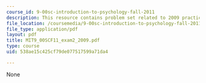 ```yaml
---
course_id: 9-00sc-introduction-to-psychology-fall-2011
description: This resource contains problem set related to 2009 practice exam 2 questions.
file_location: /coursemedia/9-00sc-introduction-to-psychology-fall-2011/538ae15c425cf79de077517599a71da4_MIT9_00SCF11_exam2_2009.pdf
file_type: application/pdf
layout: pdf
title: MIT9_00SCF11_exam2_2009.pdf
type: course
uid: 538ae15c425cf79de077517599a71da4

---
```

None